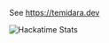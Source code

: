 See https://temidara.dev

![Hackatime Stats](https://github-readme-stats.hackclub.dev/api/wakatime?username=12057&api_domain=hackatime.hackclub.com&&custom_title=Hackatime+Stats&layout=compact&cache_seconds=0&langs_count=8&theme=gruvbox_light)
